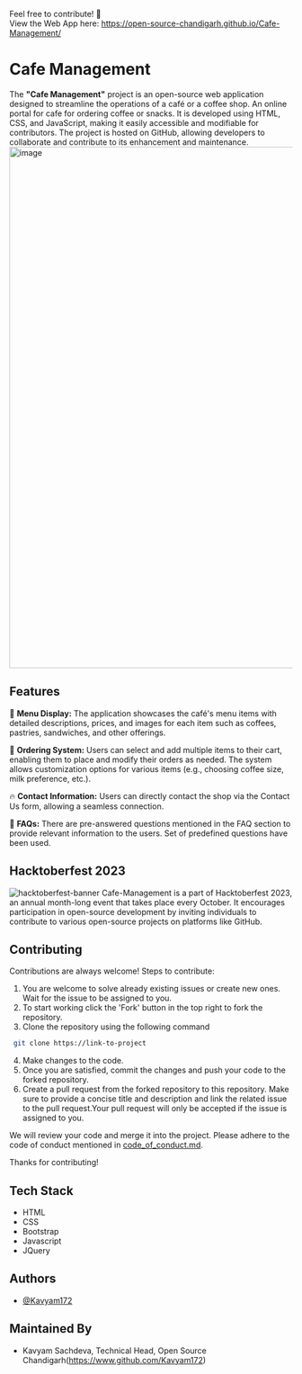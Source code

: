 Feel free to contribute! 💖 <br>
View the Web App here: https://open-source-chandigarh.github.io/Cafe-Management/

# Cafe Management 
The **"Cafe Management"** project is an open-source web application designed to streamline the operations of a café or a coffee shop. An online portal for cafe for ordering coffee or snacks. It is developed using HTML, CSS, and JavaScript, making it easily accessible and modifiable for contributors. The project is hosted on GitHub, allowing developers to collaborate and contribute to its enhancement and maintenance. <br>
<img width="927" alt="image" src="https://github.com/Open-Source-Chandigarh/Cafe-Management/assets/124245507/b5937489-da33-4858-bba2-d81323861292">

## Features
🔰 **Menu Display:** The application showcases the café's menu items with detailed descriptions, prices, and images for each item such as coffees, pastries, sandwiches, and other offerings.

🌟 **Ordering System:** Users can select and add multiple items to their cart, enabling them to place and modify their orders as needed. The system allows customization options for various items (e.g., choosing coffee size, milk preference, etc.).

🔥 **Contact Information:** Users can directly contact the shop via the Contact Us form, allowing a seamless connection.

🌠 **FAQs:** There are pre-answered questions mentioned in the FAQ section to provide relevant information to the users. Set of predefined questions have been used.


## Hacktoberfest 2023 
![hacktoberfest-banner](https://uno-website-assets.s3.amazonaws.com/wp-content/uploads/2023/10/02100331/1600_Hacktoberfest-scaled.jpg)
Cafe-Management is a part of Hacktoberfest 2023, an annual month-long event that takes place every October. It encourages participation in open-source development by inviting individuals to contribute to various open-source projects on platforms like GitHub. 
## Contributing

Contributions are always welcome!
Steps to contribute:
1. You are welcome to solve already existing issues or create new ones. Wait for the issue to be assigned to you.
2. To start working click the 'Fork' button in the top right to fork the repository.
3. Clone the repository using the following command
 ```bash
  git clone https://link-to-project
```
4. Make changes to the code.
5. Once you are satisfied, commit the changes and push your code to the forked repository.
6. Create a pull request from the forked repository to this repository. Make sure to provide a concise title and description and link the related issue to the pull request.Your pull request will only be accepted if the issue is assigned to you.

We will review your code and merge it into the project. 
Please adhere to the code of conduct mentioned in [code_of_conduct.md](https://github.com/Open-Source-Chandigarh/Cafe-Management/blob/main/conduct_of_code.md).

Thanks for contributing!

## Tech Stack

- HTML
- CSS
- Bootstrap
- Javascript
- JQuery

## Authors

- [@Kavyam172](https://www.github.com/Kavyam172)

## Maintained By
- Kavyam Sachdeva, Technical Head, Open Source Chandigarh(https://www.github.com/Kavyam172)
